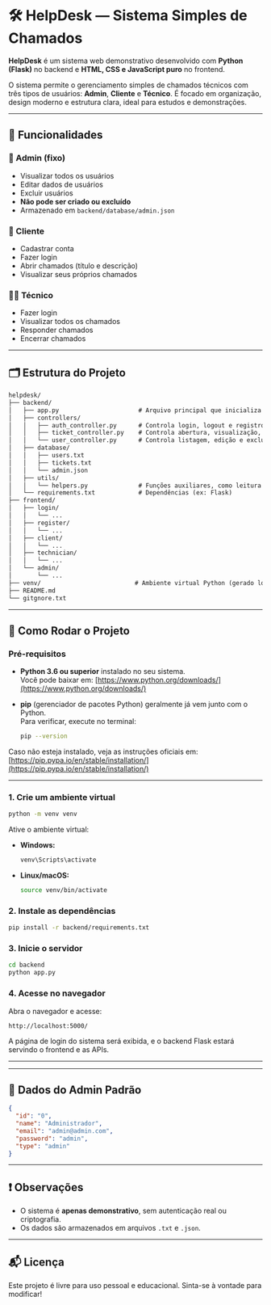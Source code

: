 # 🛠️ HelpDesk — Sistema Simples de Chamados

**HelpDesk** é um sistema web demonstrativo desenvolvido com **Python (Flask)** no backend e **HTML, CSS e JavaScript puro** no frontend.

O sistema permite o gerenciamento simples de chamados técnicos com três tipos de usuários: **Admin**, **Cliente** e **Técnico**. É focado em organização, design moderno e estrutura clara, ideal para estudos e demonstrações.

---

## 📌 Funcionalidades

### 👤 Admin (fixo)
- Visualizar todos os usuários
- Editar dados de usuários
- Excluir usuários
- **Não pode ser criado ou excluído**
- Armazenado em `backend/database/admin.json`

### 👤 Cliente
- Cadastrar conta
- Fazer login
- Abrir chamados (título e descrição)
- Visualizar seus próprios chamados

### 👨‍🔧 Técnico
- Fazer login
- Visualizar todos os chamados
- Responder chamados
- Encerrar chamados

---

## 🗂️ Estrutura do Projeto
```md
helpdesk/
├── backend/
│   ├── app.py                      # Arquivo principal que inicializa o Flask e serve frontend + backend
│   ├── controllers/
│   │   ├── auth_controller.py      # Controla login, logout e registro
│   │   ├── ticket_controller.py    # Controla abertura, visualização, resposta e fechamento de chamados
│   │   └── user_controller.py      # Controla listagem, edição e exclusão de usuários (admin)
│   ├── database/
│   │   ├── users.txt
│   │   ├── tickets.txt
│   │   └── admin.json
│   ├── utils/
│   │   └── helpers.py              # Funções auxiliares, como leitura e escrita de arquivos
│   └── requirements.txt            # Dependências (ex: Flask)
├── frontend/
│   ├── login/
│   │   └── ...
│   ├── register/
│   │   └── ...
│   ├── client/
│   │   └── ...
│   ├── technician/
│   │   └── ...
│   └── admin/
│       └── ...
├── venv/                          # Ambiente virtual Python (gerado localmente, não obrigatório no repositório)
├── README.md
└── gitgnore.txt

```

---

## 🚀 Como Rodar o Projeto

### Pré-requisitos

- **Python 3.6 ou superior** instalado no seu sistema.  
  Você pode baixar em: [https://www.python.org/downloads/](https://www.python.org/downloads/)

- **pip** (gerenciador de pacotes Python) geralmente já vem junto com o Python.  
  Para verificar, execute no terminal:
    ```bash
    pip --version
    ````

Caso não esteja instalado, veja as instruções oficiais em: [https://pip.pypa.io/en/stable/installation/](https://pip.pypa.io/en/stable/installation/)

---

### 1. Crie um ambiente virtual

```bash
python -m venv venv
```

Ative o ambiente virtual:

* **Windows:**

  ```bash
  venv\Scripts\activate
  ```

* **Linux/macOS:**

  ```bash
  source venv/bin/activate
  ```

### 2. Instale as dependências

```bash
pip install -r backend/requirements.txt
```

### 3. Inicie o servidor

```bash
cd backend
python app.py
```

### 4. Acesse no navegador

Abra o navegador e acesse:

```
http://localhost:5000/
```

A página de login do sistema será exibida, e o backend Flask estará servindo o frontend e as APIs.

---

---

## 📎 Dados do Admin Padrão

```json
{
  "id": "0",
  "name": "Administrador",
  "email": "admin@admin.com",
  "password": "admin",
  "type": "admin"
}
```

---

## ❗ Observações

* O sistema é **apenas demonstrativo**, sem autenticação real ou criptografia.
* Os dados são armazenados em arquivos `.txt` e `.json`.

---

## 📬 Licença

Este projeto é livre para uso pessoal e educacional. Sinta-se à vontade para modificar!
